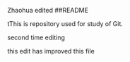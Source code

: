 Zhaohua edited
##README


tThis is repository used for study of Git.

second time editing

this edit has improved this file
